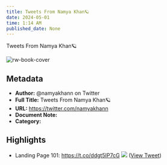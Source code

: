 ```yaml
---
title: Tweets From Namya Khan🪐
date: 2024-05-01
time: 1:14 AM
published_date: None
---
```

Tweets From Namya Khan🪐

![rw-book-cover](https://pbs.twimg.com/profile_images/1651235112468594691/tx_TaL7Q.jpg)

## Metadata
- **Author:** @namyakhann on Twitter
- **Full Title:** Tweets From Namya Khan🪐
- **URL:** https://twitter.com/namyakhann
- **Document Note:** 
- **Category:**

## Highlights
- Landing Page 101: https://t.co/ddgt5IP7cG
  ![](https://pbs.twimg.com/media/F9mpa5LaMAABpDH.jpg) ([View Tweet](https://twitter.com/namyakhann/status/1718591016763285921))
